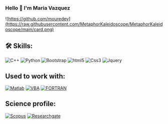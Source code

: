### Hello 👋 I'm Maria Vazquez

![https://github.com/mouredev](https://raw.githubusercontent.com/MetaphorKaleidoscope/MetaphorKaleidoscope/main/card.png)

## 🛠️ Skills:
<p>
<img alt="C++" src="https://img.shields.io/badge/C%2B%2B-00599C?style=for-the-badge&logo=c%2B%2B&logoColor=white" height="30px"/>
<img alt="Python" src="https://img.shields.io/badge/Python-14354C?style=for-the-badge&logo=python&logoColor=white" height="30px"/>
<img alt="Bootstrap" src="https://img.shields.io/badge/Bootstrap-563D7C?style=for-the-badge&logo=bootstrap&logoColor=white" height="30px"/>
<img alt="html5" src="https://img.shields.io/badge/HTML5-E34F26?style=for-the-badge&logo=html5&logoColor=white" height="30px"/>
<img alt="Css3" src="https://img.shields.io/badge/CSS3-1572B6?style=for-the-badge&logo=css3&logoColor=white" height="30px"/>
<img alt="Jquery" src="https://img.shields.io/badge/jquery-%230769AD.svg?style=for-the-badge&logo=jquery&logoColor=white" height="30px"/>
</p>

## Used to work with:

[![Matlab](https://img.shields.io/badge/Matlab-004b87?style=for-the-badge&logo=MATLAB&logoColor=white&labelColor=101010)]()
[![VBA](https://img.shields.io/badge/VBA-F7DF1E?style=for-the-badge&logo=Microsoft&logoColor=auto&logoColor=white&labelColor=101010)]()
[![FORTRAN](https://img.shields.io/badge/Fortran-4628DD?style=for-the-badge&logo=fortran&logoColor=white&labelColor=101010)]()
</br>

## Science profile:

[![Scopus](https://img.shields.io/badge/Scopus-e9711c?style=for-the-badge&logo=scopus&logoColor=white&labelColor=101010)](https://www.scopus.com/authid/detail.uri?authorId=25029460900)
[![Researchgate](https://img.shields.io/badge/researchgate-00CCBB?style=for-the-badge&logo=researchgate&logoColor=white&labelColor=101010)](https://www.researchgate.net/profile/Maria-Vazquez-Ojeda)
</br>


